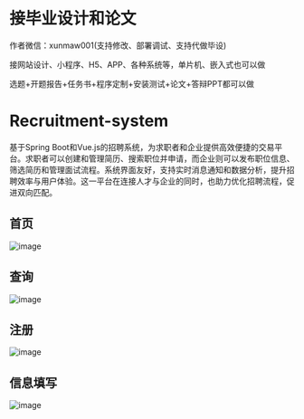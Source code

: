 # 接毕业设计和论文
作者微信：xunmaw001(支持修改、部署调试、支持代做毕设)

接网站设计、小程序、H5、APP、各种系统等，单片机、嵌入式也可以做

选题+开题报告+任务书+程序定制+安装测试+论文+答辩PPT都可以做
# Recruitment-system
基于Spring Boot和Vue.js的招聘系统，为求职者和企业提供高效便捷的交易平台。求职者可以创建和管理简历、搜索职位并申请，而企业则可以发布职位信息、筛选简历和管理面试流程。系统界面友好，支持实时消息通知和数据分析，提升招聘效率与用户体验。这一平台在连接人才与企业的同时，也助力优化招聘流程，促进双向匹配。
## 首页
![image](https://github.com/user-attachments/assets/ea646db0-703f-4808-af95-f79d8455ae03)
## 查询
![image](https://github.com/user-attachments/assets/7d6059f6-39bc-4d70-acb8-3670e75ddb11)
## 注册
![image](https://github.com/user-attachments/assets/6d8f3206-9dd4-4856-adbe-379629fa37ec)
## 信息填写
![image](https://github.com/user-attachments/assets/8f7384e8-e51f-42b6-b3cd-e00e423f4701)
